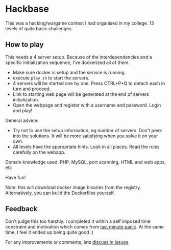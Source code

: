 Hackbase
========
This was a hacking/wargame contest I had organised in my college. 13 levels of quite basic challenges.

How to play
-----------
This needs a 4 server setup. Because of the interdependencies and a specific initialization sequence, I've dockerized all of them. 

* Make sure docker is setup and the service is running.
* execute `play.sh` to start the servers.
* 4 servers will be started one by one. Press CTRL+P+Q to detach each in turn and proceed.
* Link to starting web page will be generated at the end of servers initialization.
* Open the webpage and register with a username and password. Login and play!

General advice:
* Try not to use the setup information, eg number of servers. Don't peek into the solutions. It will be more satisfying when you solve it on your own.
* All levels have the appropriate hints. Look in all places. Read the rules carefully on the webapp.

Domain knowledge used: PHP, MySQL, port scanning, HTML and web apps, etc

Have fun!

Note: this will download docker image binaries from the registry. Alternatively, you can build the Dockerfiles yourself.

Feedback
--------
Don't judge this too harshly. I completed it within a self imposed time constraint and motivation which comes from [last minute panic](http://www.gocomics.com/calvinandhobbes/2012/05/24). At the same time, I feel it ended up being quite good :)

For any improvements or comments, lets [discuss in Issues](https://github.com/siddharthasahu/hackbase/issues).